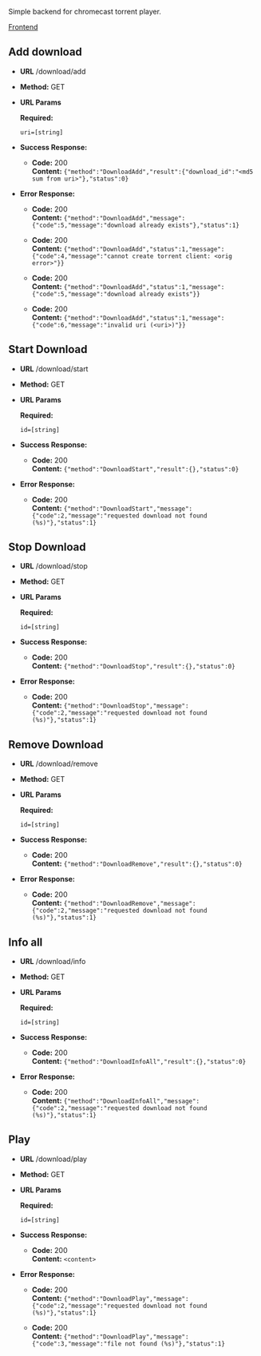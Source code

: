 Simple backend for chromecast torrent player.


[Frontend](https://github.com/bmartynov/gochromecast_frontend)

**Add download**
----
* **URL**
  /download/add

* **Method:**
    GET
  
*  **URL Params**

   **Required:**
   
   `uri=[string]`

* **Success Response:**

  * **Code:** 200 <br />
    **Content:** `{"method":"DownloadAdd","result":{"download_id":"<md5 sum from uri>"},"status":0}`
 
 
 
* **Error Response:**

  * **Code:** 200 <br />
    **Content:** `{"method":"DownloadAdd","message":{"code":5,"message":"download already exists"},"status":1}`

  * **Code:** 200 <br />
    **Content:** `{"method":"DownloadAdd","status":1,"message":{"code":4,"message":"cannot create torrent client: <orig error>"}}`

  * **Code:** 200 <br />
    **Content:** `{"method":"DownloadAdd","status":1,"message":{"code":5,"message":"download already exists"}}`

  * **Code:** 200 <br />
    **Content:** `{"method":"DownloadAdd","status":1,"message":{"code":6,"message":"invalid uri (<uri>)"}}`

**Start Download**
----
* **URL**
  /download/start

* **Method:**
    GET
  
*  **URL Params**

   **Required:**
   
   `id=[string]`

* **Success Response:**

  * **Code:** 200 <br />
    **Content:** `{"method":"DownloadStart","result":{},"status":0}`

* **Error Response:**

  * **Code:** 200 <br />
    **Content:** `{"method":"DownloadStart","message":{"code":2,"message":"requested download not found (%s)"},"status":1}`

**Stop Download**
----
* **URL**
  /download/stop

* **Method:**
    GET
  
*  **URL Params**

   **Required:**
   
   `id=[string]`

* **Success Response:**

  * **Code:** 200 <br />
    **Content:** `{"method":"DownloadStop","result":{},"status":0}`

* **Error Response:**

  * **Code:** 200 <br />
    **Content:** `{"method":"DownloadStop","message":{"code":2,"message":"requested download not found (%s)"},"status":1}`
    
**Remove Download**
----
* **URL**
  /download/remove

* **Method:**
    GET
  
*  **URL Params**

   **Required:**
   
   `id=[string]`

* **Success Response:**

  * **Code:** 200 <br />
    **Content:** `{"method":"DownloadRemove","result":{},"status":0}`

* **Error Response:**

  * **Code:** 200 <br />
    **Content:** `{"method":"DownloadRemove","message":{"code":2,"message":"requested download not found (%s)"},"status":1}`
    
    
**Info all**
----
* **URL**
  /download/info

* **Method:**
    GET
  
*  **URL Params**

   **Required:**
   
   `id=[string]`

* **Success Response:**

  * **Code:** 200 <br />
    **Content:** `{"method":"DownloadInfoAll","result":{},"status":0}`

* **Error Response:**

  * **Code:** 200 <br />
    **Content:** `{"method":"DownloadInfoAll","message":{"code":2,"message":"requested download not found (%s)"},"status":1}`

**Play**
----
* **URL**
  /download/play

* **Method:**
    GET
  
*  **URL Params**

   **Required:**
   
   `id=[string]`

* **Success Response:**

  * **Code:** 200 <br />
    **Content:** `<content>`

* **Error Response:**

  * **Code:** 200 <br />
    **Content:** `{"method":"DownloadPlay","message":{"code":2,"message":"requested download not found (%s)"},"status":1}`
    
  * **Code:** 200 <br />
    **Content:** `{"method":"DownloadPlay","message":{"code":3,"message":"file not found (%s)"},"status":1}`